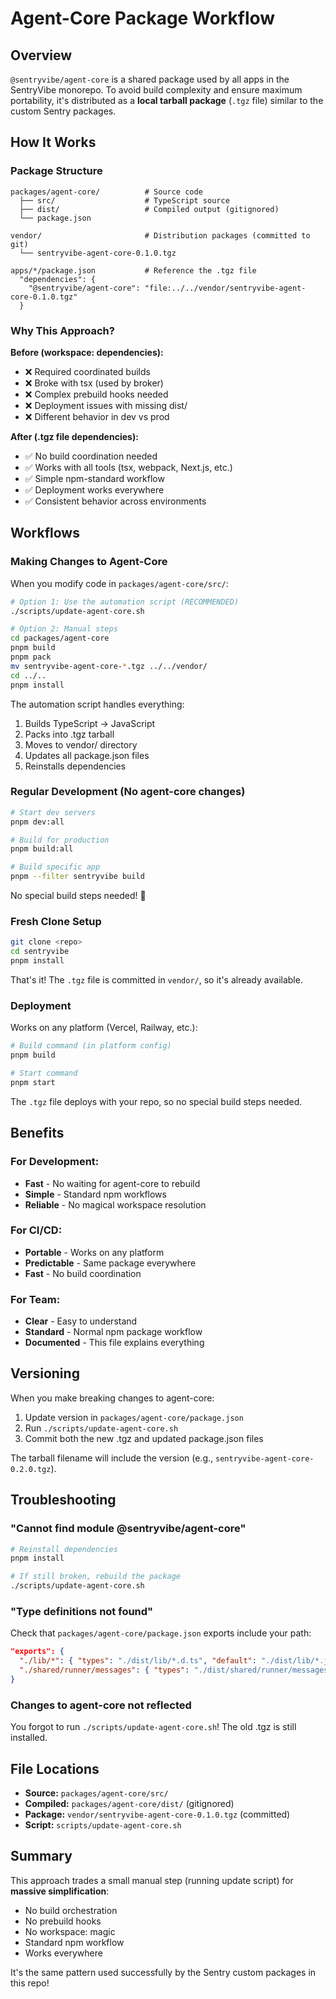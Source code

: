 # Agent-Core Package Workflow

## Overview

`@sentryvibe/agent-core` is a shared package used by all apps in the SentryVibe monorepo. To avoid build complexity and ensure maximum portability, it's distributed as a **local tarball package** (`.tgz` file) similar to the custom Sentry packages.

## How It Works

### Package Structure
```
packages/agent-core/          # Source code
  ├── src/                    # TypeScript source
  ├── dist/                   # Compiled output (gitignored)
  └── package.json

vendor/                       # Distribution packages (committed to git)
  └── sentryvibe-agent-core-0.1.0.tgz

apps/*/package.json           # Reference the .tgz file
  "dependencies": {
    "@sentryvibe/agent-core": "file:../../vendor/sentryvibe-agent-core-0.1.0.tgz"
  }
```

### Why This Approach?

**Before (workspace: dependencies):**
- ❌ Required coordinated builds
- ❌ Broke with tsx (used by broker)
- ❌ Complex prebuild hooks needed
- ❌ Deployment issues with missing dist/
- ❌ Different behavior in dev vs prod

**After (.tgz file dependencies):**
- ✅ No build coordination needed
- ✅ Works with all tools (tsx, webpack, Next.js, etc.)
- ✅ Simple npm-standard workflow
- ✅ Deployment works everywhere
- ✅ Consistent behavior across environments

## Workflows

### Making Changes to Agent-Core

When you modify code in `packages/agent-core/src/`:

```bash
# Option 1: Use the automation script (RECOMMENDED)
./scripts/update-agent-core.sh

# Option 2: Manual steps
cd packages/agent-core
pnpm build
pnpm pack
mv sentryvibe-agent-core-*.tgz ../../vendor/
cd ../..
pnpm install
```

The automation script handles everything:
1. Builds TypeScript → JavaScript
2. Packs into .tgz tarball
3. Moves to vendor/ directory
4. Updates all package.json files
5. Reinstalls dependencies

### Regular Development (No agent-core changes)

```bash
# Start dev servers
pnpm dev:all

# Build for production
pnpm build:all

# Build specific app
pnpm --filter sentryvibe build
```

No special build steps needed! 🎉

### Fresh Clone Setup

```bash
git clone <repo>
cd sentryvibe
pnpm install
```

That's it! The `.tgz` file is committed in `vendor/`, so it's already available.

### Deployment

Works on any platform (Vercel, Railway, etc.):

```bash
# Build command (in platform config)
pnpm build

# Start command
pnpm start
```

The `.tgz` file deploys with your repo, so no special build steps needed.

## Benefits

### For Development:
- **Fast** - No waiting for agent-core to rebuild
- **Simple** - Standard npm workflows
- **Reliable** - No magical workspace resolution

### For CI/CD:
- **Portable** - Works on any platform
- **Predictable** - Same package everywhere
- **Fast** - No build coordination

### For Team:
- **Clear** - Easy to understand
- **Standard** - Normal npm package workflow
- **Documented** - This file explains everything

## Versioning

When you make breaking changes to agent-core:

1. Update version in `packages/agent-core/package.json`
2. Run `./scripts/update-agent-core.sh`
3. Commit both the new .tgz and updated package.json files

The tarball filename will include the version (e.g., `sentryvibe-agent-core-0.2.0.tgz`).

## Troubleshooting

### "Cannot find module @sentryvibe/agent-core"

```bash
# Reinstall dependencies
pnpm install

# If still broken, rebuild the package
./scripts/update-agent-core.sh
```

### "Type definitions not found"

Check that `packages/agent-core/package.json` exports include your path:

```json
"exports": {
  "./lib/*": { "types": "./dist/lib/*.d.ts", "default": "./dist/lib/*.js" },
  "./shared/runner/messages": { "types": "./dist/shared/runner/messages.d.ts", ... }
}
```

### Changes to agent-core not reflected

You forgot to run `./scripts/update-agent-core.sh`! The old .tgz is still installed.

## File Locations

- **Source:** `packages/agent-core/src/`
- **Compiled:** `packages/agent-core/dist/` (gitignored)
- **Package:** `vendor/sentryvibe-agent-core-0.1.0.tgz` (committed)
- **Script:** `scripts/update-agent-core.sh`

## Summary

This approach trades a small manual step (running update script) for **massive simplification**:
- No build orchestration
- No prebuild hooks
- No workspace: magic
- Standard npm workflow
- Works everywhere

It's the same pattern used successfully by the Sentry custom packages in this repo!
